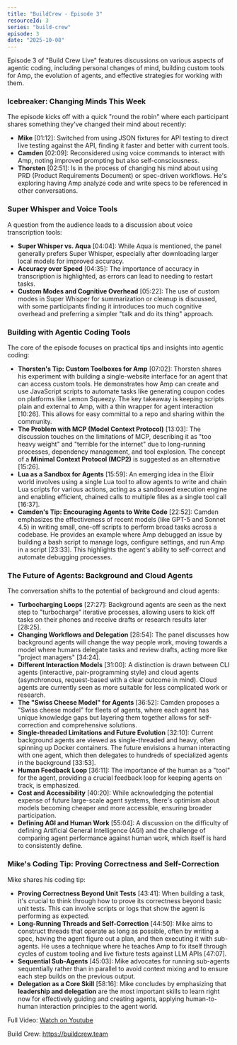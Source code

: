 ```yaml
---
title: "BuildCrew - Episode 3"
resourceId: 3
series: "build-crew"
episode: 3
date: "2025-10-08"
---
```


Episode 3 of "Build Crew Live" features discussions on various aspects of agentic coding, including personal changes of mind, building custom tools for Amp, the evolution of agents, and effective strategies for working with them.

### Icebreaker: Changing Minds This Week

The episode kicks off with a quick "round the robin" where each participant shares something they've changed their mind about recently:

* **Mike** [01:12]: Switched from using JSON fixtures for API testing to direct live testing against the API, finding it faster and better with current tools.
* **Camden** [02:09]: Reconsidered using voice commands to interact with Amp, noting improved prompting but also self-consciousness.
* **Thorsten** [02:51]: Is in the process of changing his mind about using PRD (Product Requirements Document) or spec-driven workflows. He's exploring having Amp analyze code and write specs to be referenced in other conversations.

### Super Whisper and Voice Tools

A question from the audience leads to a discussion about voice transcription tools:

* **Super Whisper vs. Aqua** [04:04]: While Aqua is mentioned, the panel generally prefers Super Whisper, especially after downloading larger local models for improved accuracy.
* **Accuracy over Speed** [04:35]: The importance of accuracy in transcription is highlighted, as errors can lead to needing to restart tasks.
* **Custom Modes and Cognitive Overhead** [05:22]: The use of custom modes in Super Whisper for summarization or cleanup is discussed, with some participants finding it introduces too much cognitive overhead and preferring a simpler "talk and do its thing" approach.

### Building with Agentic Coding Tools

The core of the episode focuses on practical tips and insights into agentic coding:

* **Thorsten's Tip: Custom Toolboxes for Amp** [07:02]: Thorsten shares his experiment with building a single-website interface for an agent that can access custom tools. He demonstrates how Amp can create and use JavaScript scripts to automate tasks like generating coupon codes on platforms like Lemon Squeezy. The key takeaway is keeping scripts plain and external to Amp, with a thin wrapper for agent interaction [10:26]. This allows for easy committal to a repo and sharing within the community.
* **The Problem with MCP (Model Context Protocol)** [13:03]: The discussion touches on the limitations of MCP, describing it as "too heavy weight" and "terrible for the internet" due to long-running processes, dependency management, and tool explosion. The concept of a **Minimal Context Protocol (MCP2)** is suggested as an alternative [15:26].
* **Lua as a Sandbox for Agents** [15:59]: An emerging idea in the Elixir world involves using a single Lua tool to allow agents to write and chain Lua scripts for various actions, acting as a sandboxed execution engine and enabling efficient, chained calls to multiple files as a single tool call [16:37].
* **Camden's Tip: Encouraging Agents to Write Code** [22:52]: Camden emphasizes the effectiveness of recent models (like GPT-5 and Sonnet 4.5) in writing small, one-off scripts to perform broad tasks across a codebase. He provides an example where Amp debugged an issue by building a bash script to manage logs, configure settings, and run Amp in a script [23:33]. This highlights the agent's ability to self-correct and automate debugging processes.

### The Future of Agents: Background and Cloud Agents

The conversation shifts to the potential of background and cloud agents:

* **Turbocharging Loops** [27:27]: Background agents are seen as the next step to "turbocharge" iterative processes, allowing users to kick off tasks on their phones and receive drafts or research results later [28:25].
* **Changing Workflows and Delegation** [28:54]: The panel discusses how background agents will change the way people work, moving towards a model where humans delegate tasks and review drafts, acting more like "project managers" [34:24].
* **Different Interaction Models** [31:00]: A distinction is drawn between CLI agents (interactive, pair-programming style) and cloud agents (asynchronous, request-based with a clear outcome in mind). Cloud agents are currently seen as more suitable for less complicated work or research.
* **The "Swiss Cheese Model" for Agents** [36:52]: Camden proposes a "Swiss cheese model" for fleets of agents, where each agent has unique knowledge gaps but layering them together allows for self-correction and comprehensive solutions.
* **Single-threaded Limitations and Future Evolution** [32:10]: Current background agents are viewed as single-threaded and heavy, often spinning up Docker containers. The future envisions a human interacting with one agent, which then delegates to hundreds of specialized agents in the background [33:53].
* **Human Feedback Loop** [36:11]: The importance of the human as a "tool" for the agent, providing a crucial feedback loop for keeping agents on track, is emphasized.
* **Cost and Accessibility** [40:20]: While acknowledging the potential expense of future large-scale agent systems, there's optimism about models becoming cheaper and more accessible, ensuring broader participation.
* **Defining AGI and Human Work** [55:04]: A discussion on the difficulty of defining Artificial General Intelligence (AGI) and the challenge of comparing agent performance against human work, which itself is hard to consistently define.

### Mike's Coding Tip: Proving Correctness and Self-Correction

Mike shares his coding tip:

* **Proving Correctness Beyond Unit Tests** [43:41]: When building a task, it's crucial to think through how to prove its correctness beyond basic unit tests. This can involve scripts or logs that show the agent is performing as expected.
* **Long-Running Threads and Self-Correction** [44:50]: Mike aims to construct threads that operate as long as possible, often by writing a spec, having the agent figure out a plan, and then executing it with sub-agents. He uses a technique where he teaches Amp to fix itself through cycles of custom tooling and live fixture tests against LLM APIs [47:07].
* **Sequential Sub-Agents** [45:03]: Mike advocates for running sub-agents sequentially rather than in parallel to avoid context mixing and to ensure each step builds on the previous output.
* **Delegation as a Core Skill** [58:16]: Mike concludes by emphasizing that **leadership and delegation** are the most important skills to learn right now for effectively guiding and creating agents, applying human-to-human interaction principles to the agent world.

Full Video: [Watch on Youtube](https://www.youtube.com/watch?v=VJB6n7r44EQ&list=PL6zLuuRVa1_g_ieW4LnrwhVo6bNHmRwEA)

Build Crew: <https://buildcrew.team>
